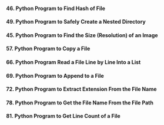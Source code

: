 #### 46. Python Program to Find Hash of File
#### 49. Python Program to Safely Create a Nested Directory
#### 45. Python Program to Find the Size (Resolution) of an Image
#### 57. Python Program to Copy a File
#### 66. Python Program Read a File Line by Line Into a List
#### 69. Python Program to Append to a File
#### 72. Python Program to Extract Extension From the File Name
#### 78. Python Program to Get the File Name From the File Path
#### 81. Python Program to Get Line Count of a File
